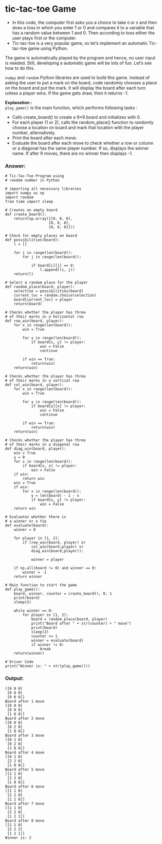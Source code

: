 ﻿# tic-tac-toe Game

- In this code, the computer first asks you a choice to take `O` or `X` and then does a toss in which you enter 1 or 0 and compares it to a variable that has a random value between 1 and 0. Then according to toss either the user plays first or the computer.
- Tic-tac-toe is a very popular game, so let’s implement an automatic Tic-tac-toe game using Python.

The game is automatically played by the program and hence, no user input is needed. Still, developing a automatic game will be lots of fun. Let’s see how to do this.

`numpy`  and  `random`  Python libraries are used to build this game. Instead of asking the user to put a mark on the board, code randomly chooses a place on the board and put the mark. It will display the board after each turn unless a player wins. If the game gets draw, then it returns -1.

**Explanation :**  
`play_game()`  is the main function, which performs following tasks :

-   Calls create_board() to create a 9×9 board and initializes with 0.
-   For each player (1 or 2), calls the random_place() function to randomly choose a location on board and mark that location with the player number, alternatively.
-   Print the board after each move.
-   Evaluate the board after each move to check whether a row or column or a diagonal has the same player number. If so, displays the winner name. If after 9 moves, there are no winner then displays -1.
### Answer:
```
# Tic-Tac-Toe Program using
# random number in Python

# importing all necessary libraries
import numpy as np
import random
from time import sleep

# Creates an empty board
def create_board():
	return(np.array([[0, 0, 0],
					[0, 0, 0],
					[0, 0, 0]]))

# Check for empty places on board
def possibilities(board):
	l = []
	
	for i in range(len(board)):
		for j in range(len(board)):
			
			if board[i][j] == 0:
				l.append((i, j))
	return(l)

# Select a random place for the player
def random_place(board, player):
	selection = possibilities(board)
	current_loc = random.choice(selection)
	board[current_loc] = player
	return(board)

# Checks whether the player has three
# of their marks in a horizontal row
def row_win(board, player):
	for x in range(len(board)):
		win = True
		
		for y in range(len(board)):
			if board[x, y] != player:
				win = False
				continue
				
		if win == True:
			return(win)
	return(win)

# Checks whether the player has three
# of their marks in a vertical row
def col_win(board, player):
	for x in range(len(board)):
		win = True
		
		for y in range(len(board)):
			if board[y][x] != player:
				win = False
				continue
				
		if win == True:
			return(win)
	return(win)

# Checks whether the player has three
# of their marks in a diagonal row
def diag_win(board, player):
	win = True
	y = 0
	for x in range(len(board)):
		if board[x, x] != player:
			win = False
	if win:
		return win
	win = True
	if win:
		for x in range(len(board)):
			y = len(board) - 1 - x
			if board[x, y] != player:
				win = False
	return win

# Evaluates whether there is
# a winner or a tie
def evaluate(board):
	winner = 0
	
	for player in [1, 2]:
		if (row_win(board, player) or
			col_win(board,player) or
			diag_win(board,player)):
				
			winner = player
			
	if np.all(board != 0) and winner == 0:
		winner = -1
	return winner

# Main function to start the game
def play_game():
	board, winner, counter = create_board(), 0, 1
	print(board)
	sleep(2)
	
	while winner == 0:
		for player in [1, 2]:
			board = random_place(board, player)
			print("Board after " + str(counter) + " move")
			print(board)
			sleep(2)
			counter += 1
			winner = evaluate(board)
			if winner != 0:
				break
	return(winner)

# Driver Code
print("Winner is: " + str(play_game()))

```
### Output:
```
[[0 0 0]
 [0 0 0]
 [0 0 0]]
Board after 1 move
[[0 0 0]
 [0 0 0]
 [1 0 0]]
Board after 2 move
[[0 0 0]
 [0 2 0]
 [1 0 0]]
Board after 3 move
[[0 1 0]
 [0 2 0]
 [1 0 0]]
Board after 4 move
[[0 1 0]
 [2 2 0]
 [1 0 0]]
Board after 5 move
[[1 1 0]
 [2 2 0]
 [1 0 0]]
Board after 6 move
[[1 1 0]
 [2 2 0]
 [1 2 0]]
Board after 7 move
[[1 1 0]
 [2 2 0]
 [1 2 1]]
Board after 8 move
[[1 1 0]
 [2 2 2]
 [1 2 1]]
Winner is: 2
```

